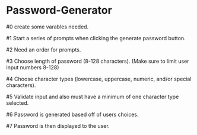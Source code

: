 # Password-Generator

#0 create some varables needed.

#1 Start a series of prompts when clicking the generate password button.

#2 Need an order for prompts. 

#3 Choose length of password (8-128 characters). 
(Make sure to limit user input numbers 8-128)

#4 Choose character types (lowercase, uppercase, numeric, and/or special characters).

#5 Validate input and also must have a minimum of one character type selected.

#6 Password is generated based off of users choices.

#7 Password is then displayed to the user.